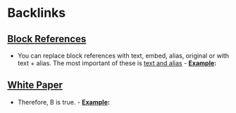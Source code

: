 
# Backlinks
## [Block References](<Block References.md>)
- You can replace block references with text, embed, alias, original or with text + alias.  The most important of these is [text and alias](((7Zv5Vm1fO)))
        - **[Example](<Example.md>):**

## [White Paper](<White Paper.md>)
- Therefore, B is true.
        - **[Example](<Example.md>):**

